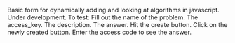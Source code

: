 Basic form for dynamically adding and looking at algorithms in javascript.  Under development.
To test:
Fill out the name of the problem.
The access_key.
The description.
The answer.
Hit the create button.
Click on the newly created button.  Enter the access code to see the answer.
